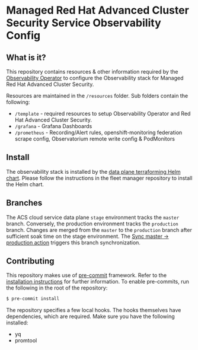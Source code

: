 # Managed Red Hat Advanced Cluster Security Service Observability Config

## What is it?

This repository contains resources & other information required by the [Observability Operator](https://github.com/redhat-developer/observability-operator)
to configure the Observability stack for Managed Red Hat Advanced Cluster Security.

Resources are maintained in the `/resources` folder. Sub folders contain the following:

* `/template` - required resources to setup Observability Operator and Red Hat Advanced Cluster Security.
* `/grafana` - Grafana Dashboards
* `/prometheus` - Recording/Alert rules, openshift-monitoring federation scrape config, Observatorium remote write config & PodMonitors

## Install

The observability stack is installed by the [data plane terraforming Helm chart](https://github.com/stackrox/acs-fleet-manager/tree/main/dp-terraform/helm/rhacs-terraform).
Please follow the instructions in the fleet manager repository to install the Helm chart.

## Branches

The ACS cloud service data plane `stage` environment tracks the `master` branch. Conversely, the production environment tracks the `production` branch.
Changes are merged from the `master` to the `production` branch after sufficient soak time on the stage environment.
The [Sync master -> production action](https://github.com/stackrox/rhacs-observability-resources/actions/workflows/sync.yaml) triggers this branch synchronization.

## Contributing

This repository makes use of [pre-commit](https://pre-commit.com/) framework. Refer to the [installation instructions](https://pre-commit.com/#installation) for further information.
To enable pre-commits, run the following in the root of the repository:
```bash
$ pre-commit install
```

The repository specifies a few local hooks. The hooks themselves have dependencies, which are required. Make sure you have the following installed:
- yq
- promtool
